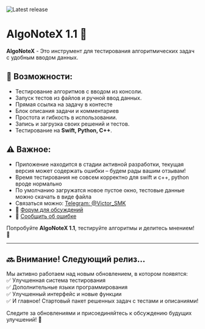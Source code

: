 ![Latest release](https://img.shields.io/github/v/release/vasilievvictor/AlgoNoteX?label=release)

# AlgoNoteX 1.1 🚀

**AlgoNoteX** - Это инструмент для тестирования алгоритмических задач с удобным вводом данных.

## 🔹 Возможности:
- Тестирование алгоритмов с вводом из консоли.
- Запуск тестов из файлов и ручной ввод данных.
- Прямая ссылка на задачу в контесте
- Блок описания задачи и комментариев
- Простота и гибкость в использовании.
- Запись и загрузка своих решений и тестов.
- Тестирование на **Swift, Python, C++**.
  

## ⚠️ Важное:
- Приложение находится в стадии активной разработки, текущая версия может содержать ошибки – будем рады вашим отзывам!
- Время тестирования не совсем корректно для swift и с++, python вроде нормально
- По умолчанию загружатся новое пустое окно, тестовые данные можно скачать в виде файла 
- Связаться можно: [Telegram: @Victor_SMK](https://t.me/Victor_SMK)
- 📢 [Форум для обсуждений](https://github.com/vasilievvictor/AlgoNoteX/discussions)
- 🐞 [Сообщить об ошибке](https://github.com/vasilievvictor/AlgoNoteX/issues)

Попробуйте **AlgoNoteX 1.1**, тестируйте алгоритмы и делитесь мнением! 🚀


---

## 🔜 Внимание! Следующий релиз...  
Мы активно работаем над новым обновлением, в котором появятся:  
✅ Улучшенная система тестирования  
✅ Дополнительные языки программирования  
✅ Улучшенный интерфейс и новые функции  
✅ И главное! Стартовый пакет решенных задач с тестами и описаниями!

Следите за обновлениями и присоединяйтесь к обсуждению будущих улучшений! 🚀
